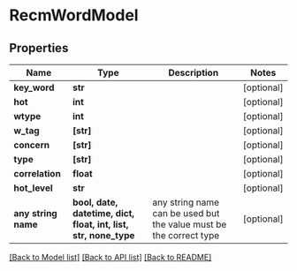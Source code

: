 # RecmWordModel


## Properties
Name | Type | Description | Notes
------------ | ------------- | ------------- | -------------
**key_word** | **str** |  | [optional] 
**hot** | **int** |  | [optional] 
**wtype** | **int** |  | [optional] 
**w_tag** | **[str]** |  | [optional] 
**concern** | **[str]** |  | [optional] 
**type** | **[str]** |  | [optional] 
**correlation** | **float** |  | [optional] 
**hot_level** | **str** |  | [optional] 
**any string name** | **bool, date, datetime, dict, float, int, list, str, none_type** | any string name can be used but the value must be the correct type | [optional]

[[Back to Model list]](../README.md#documentation-for-models) [[Back to API list]](../README.md#documentation-for-api-endpoints) [[Back to README]](../README.md)


